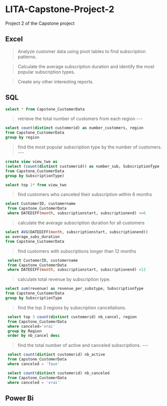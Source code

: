 # LITA-Capstone-Project-2
Project 2 of the Capstone project

## Excel
> Analyze customer data using pivot tables to find subscription patterns.

> Calculate the average subscription duration and identify the most popular subscription types.

> Create any other interesting reports.


## SQL

```SQL
select * from Capstone_CustomerData
```

> retrieve the total number of customers from each region ---

 ```SQL
select count(distinct customerid) as number_customers, region
 from Capstone_CustomerData
 group by region
```

> find the most popular subscription type by the number of customers. ---
 
 ```SQL
 create view view_two as
 (select (count(distinct customerid)) as number_sub, SubscriptionType
 from Capstone_CustomerData
 group by SubscriptionType)
```

 ```SQL
select top 1* from view_two
```

> find customers who canceled their subscription within 6 months  

```SQL
select CustomerID, customername
 from Capstone_CustomerData
 where DATEDIFF(month, subscriptionstart, subscriptionend) <=6
```
 

> calculate the average subscription duration for all customers 

```SQL
select AVG(DATEDIFF(month, subscriptionstart, subscriptionend))
as average_subs_duration
from Capstone_CustomerData
```

> find customers with subscriptions longer than 12 months 

```SQL
 select CustomerID, customername
 from Capstone_CustomerData
 where DATEDIFF(month, subscriptionstart, subscriptionend) >12
```

> calculate total revenue by subscription type. 

 ```SQL
 select sum(revenue) as revenue_per_substype, SubscriptionType
 from Capstone_CustomerData
 group by SubscriptionType
```

 > find the top 3 regions by subscription cancellations. 

```SQL
 select top 3 count(distinct customerid) nb_cancel, region
 from Capstone_CustomerData
 where canceled='vrai'
 group by Region
 order by nb_cancel desc
```

 > find the total number of active and canceled subscriptions. ---

``` SQL
 select count(distinct customerid) nb_active
 from Capstone_CustomerData
 where canceled = 'faux'
```
``` SQL
 select count(distinct customerid) nb_canceled
 from Capstone_CustomerData
 where canceled = 'vrai'
```

## Power Bi
